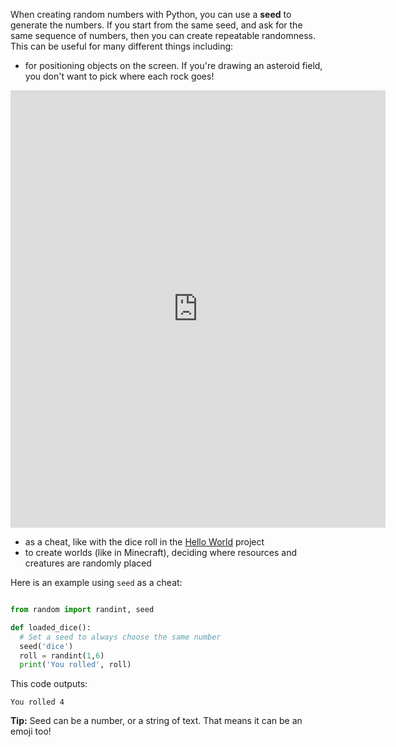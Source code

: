 When creating random numbers with Python, you can use a **seed** to generate the numbers. If you start from the same seed, and ask for the same sequence of numbers, then you can create repeatable randomness. This can be useful for many different things including:

- for positioning objects on the screen. If you're drawing an asteroid field, you don't want to pick where each rock goes!

<iframe src="https://editor.raspberrypi.org/en/embed/viewer/dodge-asteroids-example" width="600" height="700" frameborder="0" marginwidth="0" marginheight="0" allowfullscreen>
</iframe>

- as a cheat, like with the dice roll in the [Hello World](https://projects.raspberrypi.org/en/projects/hello-world) project
- to create worlds (like in Minecraft), deciding where resources and creatures are randomly placed


Here is an example using `seed` as a cheat:

```python

from random import randint, seed

def loaded_dice():
  # Set a seed to always choose the same number
  seed('dice')
  roll = randint(1,6)
  print('You rolled', roll)

```
This code outputs:

```
You rolled 4
```

**Tip:** Seed can be a number, or a string of text. That means it can be an emoji too!
